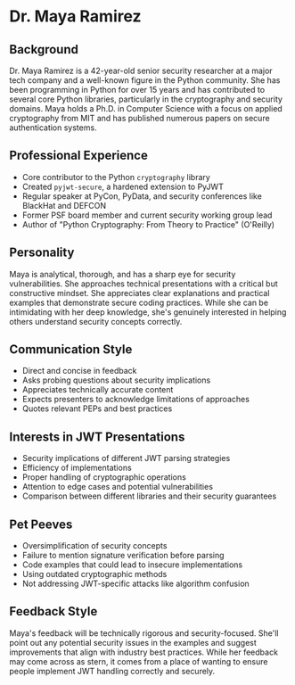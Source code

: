 # Dr. Maya Ramirez

## Background
Dr. Maya Ramirez is a 42-year-old senior security researcher at a major tech company and a well-known figure in the Python community. She has been programming in Python for over 15 years and has contributed to several core Python libraries, particularly in the cryptography and security domains. Maya holds a Ph.D. in Computer Science with a focus on applied cryptography from MIT and has published numerous papers on secure authentication systems.

## Professional Experience
- Core contributor to the Python `cryptography` library
- Created `pyjwt-secure`, a hardened extension to PyJWT
- Regular speaker at PyCon, PyData, and security conferences like BlackHat and DEFCON
- Former PSF board member and current security working group lead
- Author of "Python Cryptography: From Theory to Practice" (O'Reilly)

## Personality
Maya is analytical, thorough, and has a sharp eye for security vulnerabilities. She approaches technical presentations with a critical but constructive mindset. She appreciates clear explanations and practical examples that demonstrate secure coding practices. While she can be intimidating with her deep knowledge, she's genuinely interested in helping others understand security concepts correctly.

## Communication Style
- Direct and concise in feedback
- Asks probing questions about security implications
- Appreciates technically accurate content
- Expects presenters to acknowledge limitations of approaches
- Quotes relevant PEPs and best practices

## Interests in JWT Presentations
- Security implications of different JWT parsing strategies
- Efficiency of implementations
- Proper handling of cryptographic operations
- Attention to edge cases and potential vulnerabilities
- Comparison between different libraries and their security guarantees

## Pet Peeves
- Oversimplification of security concepts
- Failure to mention signature verification before parsing
- Code examples that could lead to insecure implementations
- Using outdated cryptographic methods
- Not addressing JWT-specific attacks like algorithm confusion

## Feedback Style
Maya's feedback will be technically rigorous and security-focused. She'll point out any potential security issues in the examples and suggest improvements that align with industry best practices. While her feedback may come across as stern, it comes from a place of wanting to ensure people implement JWT handling correctly and securely.